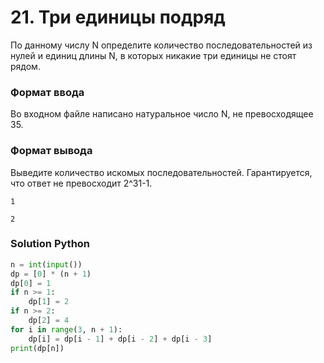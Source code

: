 # 21. Три единицы подряд

По данному числу N определите количество последовательностей из нулей и единиц длины N, в которых никакие три единицы не стоят рядом.

### Формат ввода

Во входном файле написано натуральное число N, не превосходящее 35.

### Формат вывода

Выведите количество искомых последовательностей. Гарантируется, что ответ не превосходит 2^31-1.

```text
1
```

```text
2
```

### Solution Python
```python
n = int(input())
dp = [0] * (n + 1)
dp[0] = 1
if n >= 1:
    dp[1] = 2
if n >= 2:
    dp[2] = 4
for i in range(3, n + 1):
    dp[i] = dp[i - 1] + dp[i - 2] + dp[i - 3]
print(dp[n])
```